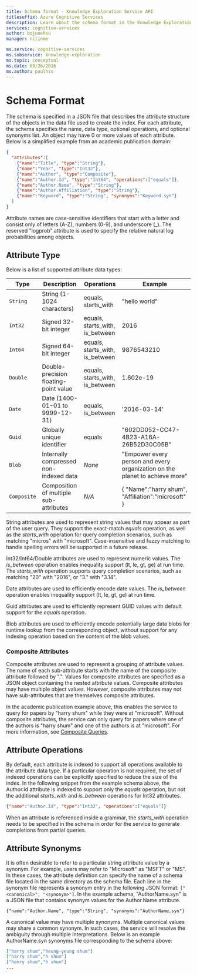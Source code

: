 ```yaml
---
title: Schema format - Knowledge Exploration Service API
titlesuffix: Azure Cognitive Services
description: Learn about the schema format in the Knowledge Exploration Service (KES) API.
services: cognitive-services
author: bojunehsu
manager: nitinme

ms.service: cognitive-services
ms.subservice: knowledge-exploration
ms.topic: conceptual
ms.date: 03/26/2016
ms.author: paulhsu
---
```


# Schema Format

The schema is specified in a JSON file that describes the attribute structure of the objects in the data file used to create the index.  For each attribute, the schema specifies the name, data type, optional operations, and optional synonyms list.  An object may have 0 or more values of each attribute.  Below is a simplified example from an academic publication domain:

``` json
{
  "attributes":[
    {"name":"Title", "type":"String"},
    {"name":"Year", "type":"Int32"},
    {"name":"Author", "type":"Composite"},
    {"name":"Author.Id", "type":"Int64", "operations":["equals"]},
    {"name":"Author.Name", "type":"String"},
    {"name":"Author.Affiliation", "type":"String"},
    {"name":"Keyword", "type":"String", "synonyms":"Keyword.syn"}
  ]
}
```

Attribute names are case-sensitive identifiers that start with a letter and consist only of letters (A-Z), numbers (0-9), and underscore (\_).  The reserved "logprob" attribute is used to specify the relative natural log probabilities among objects.

## Attribute Type

Below is a list of supported attribute data types:

| Type | Description | Operations | Example |
|------|-------------|------------|---------|
| `String` | String (1-1024 characters) | equals, starts_with | "hello world" |
| `Int32` | Signed 32-bit integer | equals, starts_with, is_between | 2016 |
| `Int64` | Signed 64-bit integer | equals, starts_with, is_between | 9876543210 |
| `Double` | Double-precision floating-point value | equals, starts_with, is_between | 1.602e-19 |
| `Date` | Date (1400-01-01 to 9999-12-31) | equals, is_between | '2016-03-14' |
| `Guid` | Globally unique identifier | equals | "602DD052-CC47-4B23-A16A-26B52D30C05B" |
| `Blob` | Internally compressed non-indexed data | *None* | "Empower every person and every organization on the planet to achieve more" |
| `Composite` | Composition of multiple sub-attributes| *N/A* | { "Name":"harry shum", "Affiliation":"microsoft" } |

String attributes are used to represent string values that may appear as part of the user query.  They support the exact-match *equals* operation, as well as the *starts_with* operation for query completion scenarios, such as matching "micros" with "microsoft".  Case-insensitive and fuzzy matching to handle spelling errors will be supported in a future release.

Int32/Int64/Double attributes are used to represent numeric values.  The *is_between* operation enables inequality support (lt, le, gt, ge) at run time.  The *starts_with* operation supports query completion scenarios, such as matching "20" with "2016", or "3." with "3.14".

Date attributes are used to efficiently encode date values.  The *is_between* operation enables inequality support (lt, le, gt, ge) at run time.
  
Guid attributes are used to efficiently represent GUID values with default support for the *equals* operation.

Blob attributes are used to efficiently encode potentially large data blobs for runtime lookup from the corresponding object, without support for any indexing operation based on the content of the blob values.

### Composite Attributes

Composite attributes are used to represent a grouping of attribute values.  The name of each sub-attribute starts with the name of the composite attribute followed by ".".  Values for composite attributes are specified as a JSON object containing the nested attribute values.  Composite attributes may have multiple object values.  However, composite attributes may not have sub-attributes that are themselves composite attributes.

In the academic publication example above, this enables the service to query for papers by "harry shum" while they were at "microsoft".  Without composite attributes, the service can only query for papers where one of the authors is "harry shum" and one of the authors is at "microsoft".  For more information, see [Composite Queries](SemanticInterpretation.md#composite-function).

## Attribute Operations

By default, each attribute is indexed to support all operations available to the attribute data type.  If a particular operation is not required, the set of indexed operations can be explicitly specified to reduce the size of the index.  In the following snippet from the example schema above, the Author.Id attribute is indexed to support only the *equals* operation, but not the additional *starts_with* and *is_between* operations for Int32 attributes.
```json
{"name":"Author.Id", "type":"Int32", "operations":["equals"]}
```

When an attribute is referenced inside a grammar, the *starts_with* operation needs to be specified in the schema in order for the service to generate completions from partial queries.  

## Attribute Synonyms

It is often desirable to refer to a particular string attribute value by a synonym.  For example, users may refer to "Microsoft" as "MSFT" or "MS".  In these cases, the attribute definition can specify the name of a schema file located in the same directory as the schema file.  Each line in the synonym file represents a synonym entry in the following JSON format: `["<canonical>", "<synonym>"]`.  In the example schema, "AuthorName.syn" is a JSON file that contains synonym values for the Author.Name attribute.

`{"name":"Author.Name", "type":"String", "synonyms":"AuthorName.syn"}`


A canonical value may have multiple synonyms.  Multiple canonical values may share a common synonym.  In such cases, the service will resolve the ambiguity through multiple interpretations.  Below is an example AuthorName.syn synonyms file corresponding to the schema above:
```json
["harry shum","heung-yeung shum"]
["harry shum","h shum"]
["henry shum","h shum"]
...
```
